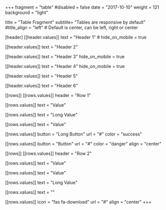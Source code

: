 +++
fragment = "table"
#disabled = false
date = "2017-10-10"
weight = 121
background = "light"

title = "Table Fragment"
subtitle= "Tables are responsive by default"
#title_align = "left" # Default is center, can be left, right or center

[header]
  [[header.values]]
    text = "Header 1"
    # hide_on_mobile = true

  [[header.values]]
    text = "Header 2"

  [[header.values]]
    text = "Header 3"
    hide_on_mobile = true

  [[header.values]]
    text = "Header 4"
    hide_on_mobile = true

  [[header.values]]
    text = "Header 5"

  [[header.values]]
    text = "Header 6"

[[rows]]
  [[rows.values]]
    header = "Row 1"

  [[rows.values]]
    text = "Value"

  [[rows.values]]
    text = "Long Value"

  [[rows.values]]
    text = "Value"

  [[rows.values]]
    button = "Long Button"
    url = "#"
    color = "success"

  [[rows.values]]
    button = "Button"
    url = "#"
    color = "danger"
    align = "center"

[[rows]]
  [[rows.values]]
    header = "Row 2"

  [[rows.values]]
    text = "Value"

  [[rows.values]]
    text = "Value"

  [[rows.values]]
    text = "Long Value"

  [[rows.values]]
    text = ""

  [[rows.values]]
    icon = "fas fa-download"
    url = "#"
    align = "center"
+++
